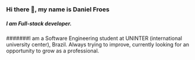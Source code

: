 ### Hi there 👋, my name is Daniel Froes

##### I am Full-stack developer.

#######I am a Software Engineering student at UNINTER (international university center), Brazil. Always trying to improve, currently looking for an opportunity to grow as a professional.
